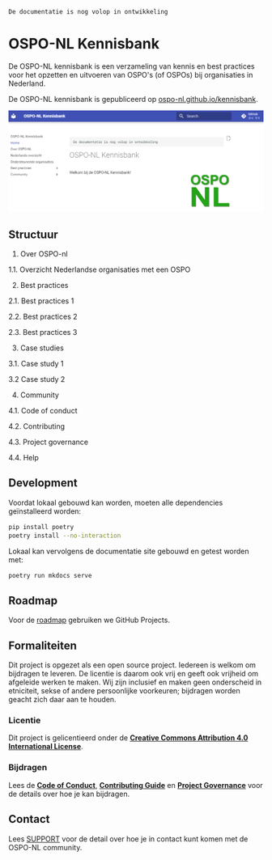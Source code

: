 ```{warning}
De documentatie is nog volop in ontwikkeling
```

# OSPO-NL Kennisbank

De OSPO-NL kennisbank is een verzameling van kennis en best practices voor het opzetten en uitvoeren van OSPO's (of OSPOs) bij organisaties in Nederland.

De OSPO-NL kennisbank is gepubliceerd op [ospo-nl.github.io/kennisbank](https://ospo-nl.github.io/kennisbank/).

![Kennisbank Screenshot](docs/assets/images/Screenshot%20kennisbank%20OSPO-nl.png)

## Structuur

1. Over OSPO-nl

1.1. Overzicht Nederlandse organisaties met een OSPO

2. Best practices

2.1. Best practices 1

2.2. Best practices 2

2.3. Best practices 3

3. Case studies

3.1. Case study 1

3.2 Case study 2

4. Community

4.1. Code of conduct

4.2. Contributing

4.3. Project governance

4.4. Help

## Development

Voordat lokaal gebouwd kan worden, moeten alle dependencies geïnstalleerd worden:

```bash
pip install poetry
poetry install --no-interaction
```

Lokaal kan vervolgens de documentatie site gebouwd en getest worden met:

```bash
poetry run mkdocs serve
```

## Roadmap

Voor de [roadmap](https://github.com/orgs/ospo-nl/projects/1) gebruiken we GitHub Projects.


## Formaliteiten

Dit project is opgezet als een open source project. Iedereen is welkom om bijdragen te leveren. De licentie is daarom
ook vrij en geeft ook vrijheid om afgeleide werken te maken. Wij zijn inclusief en maken geen onderscheid in etniciteit,
sekse of andere persoonlijke voorkeuren; bijdragen worden geacht zich daar aan te houden.

### Licentie 
Dit project is gelicentieerd onder de **[Creative Commons Attribution 4.0 International
License](https://github.com/ospo-nl/.github/blob/main/LICENSE)**.

### Bijdragen
Lees de **[Code of Conduct](https://ospo-nl.github.io/kennisbank/Community/CODE_OF_CONDUCT/)**, **[Contributing Guide](https://ospo-nl.github.io/kennisbank/Community/CONTRIBUTING/)** en **[Project Governance](https://ospo-nl.github.io/kennisbank/Community/PROJECT_GOVERNANCE/)** voor de details over hoe je kan bijdragen.


## Contact

Lees [SUPPORT](https://ospo-nl.github.io/kennisbank/Community/SUPPORT/) voor de detail over hoe je in contact kunt komen
met de OSPO-NL community.
